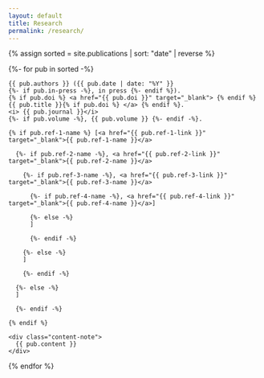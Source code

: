```yaml
---
layout: default
title: Research
permalink: /research/
---
```


{% assign sorted = site.publications | sort: "date" | reverse %}

{%- for pub in sorted -%}

  <div class="content-block">

    {{ pub.authors }} ({{ pub.date | date: "%Y" }}
    {%- if pub.in-press -%}, in press {%- endif %}). 
    {% if pub.doi %} <a href="{{ pub.doi }}" target="_blank"> {% endif %} {{ pub.title }}{% if pub.doi %} </a> {% endif %}.
    <i> {{ pub.journal }}</i>
    {%- if pub.volume -%}, {{ pub.volume }} {%- endif -%}. 

    {% if pub.ref-1-name %} [<a href="{{ pub.ref-1-link }}" target="_blank">{{ pub.ref-1-name }}</a>

      {%- if pub.ref-2-name -%}, <a href="{{ pub.ref-2-link }}" target="_blank">{{ pub.ref-2-name }}</a>

        {%- if pub.ref-3-name -%}, <a href="{{ pub.ref-3-link }}" target="_blank">{{ pub.ref-3-name }}</a>

          {%- if pub.ref-4-name -%}, <a href="{{ pub.ref-4-link }}" target="_blank">{{ pub.ref-4-name }}</a>]

          {%- else -%}
          ]

          {%- endif -%}

        {%- else -%}
        ]

        {%- endif -%}
        
      {%- else -%}
      ]

      {%- endif -%}

    {% endif %}

    <div class="content-note">
      {{ pub.content }}
    </div>

  </div>

{% endfor %}
